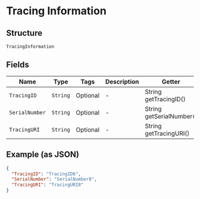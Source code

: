 
# Tracing Information

## Structure

`TracingInformation`

## Fields

| Name | Type | Tags | Description | Getter | Setter |
|  --- | --- | --- | --- | --- | --- |
| `TracingID` | `String` | Optional | - | String getTracingID() | setTracingID(String tracingID) |
| `SerialNumber` | `String` | Optional | - | String getSerialNumber() | setSerialNumber(String serialNumber) |
| `TracingURI` | `String` | Optional | - | String getTracingURI() | setTracingURI(String tracingURI) |

## Example (as JSON)

```json
{
  "TracingID": "TracingID6",
  "SerialNumber": "SerialNumber8",
  "TracingURI": "TracingURI8"
}
```

